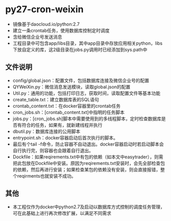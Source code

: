 # py27-cron-weixin
* 镜像基于daocloud.io/python:2.7
* 建立一条crontab任务，使用数据库控制定时调度
* 含给微信企业号发送消息
* 工程目录中可包含app/libs目录，其中app目录中存放应用相关python，libs下放自定义的库，这2级目录在jobs.py调用时已经添加到sys.path中

## 文件说明
* config/global.json：配置文件，包括数据库连接及微信企业号的配置
* QYWeiXin.py：微信消息发送模块，读取global.json的配置
* Util.py：通用的功能，包括打印日志，获取时间，读取配置文件等基本功能
* create_table.txt：建立数据库表的SQL语句
* crontab_content.txt：在docker容器里的crontab任务
* cron_jobs.sh：[crontab_content.txt]中指明的任务脚本
* jobs.py：[cron_jobs.sh]脚本中需要使用到的多线程脚本，定时检查数据库是否有符合的任务，如果有，就新建线程并执行
* dbutil.py：数据库连接的公用脚本
* entrypoint.sh：docker容器启动后首次执行的脚本。
 * 最后有个tail -f命令，防止容器不自动退出。docker容器启动时若启动脚本会自行执行完，则容器也会跟着自行退出。
* Dockfile：如果reqirements.txt中有包的依赖（如本文中easytrader），则需把此包放在Dockfile中安装。原因为reqirements.txt安装时，会先全部检查包的依赖，然后再进行安装；如果检查某包的依赖没有安装，则会直接报错，整个reqirments也就安装不成功。

## 其他
* 本工程仅作为docker中python2.7及启动以数据库方式控制的调度任务管理，可在此基础上进行再次修改扩展，以满足不同需求
